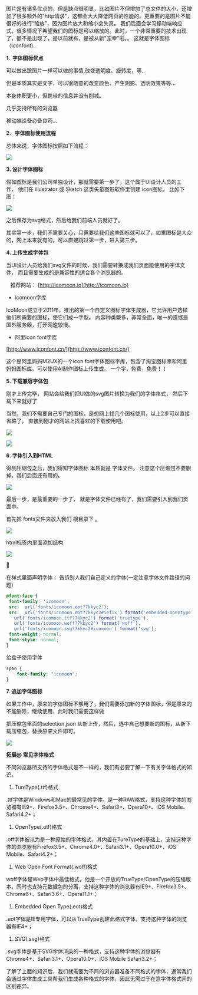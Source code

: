 图片是有诸多优点的，但是缺点很明显，比如图片不但增加了总文件的大小，还增加了很多额外的"http请求"，这都会大大降低网页的性能的。更重要的是图片不能很好的进行“缩放”，因为图片放大和缩小会失真。 我们后面会学习移动端响应式，很多情况下希望我们的图标是可以缩放的。此时，一个非常重要的技术出现了，额不是出现了，是以前就有，是被从新"宠幸"啦。。 这就是字体图标（iconfont).

**1.  字体图标优点**

可以做出跟图片一样可以做的事情,改变透明度、旋转度，等..

但是本质其实是文字，可以很随意的改变颜色、产生阴影、透明效果等等...

本身体积更小，但携带的信息并没有削减。

几乎支持所有的浏览器

移动端设备必备良药...

**2.   字体图标使用流程**

总体来说，字体图标按照如下流程：

![](http://oss.yohn-z.cn/myblog/go%E8%AF%AD%E8%A8%80%E5%8C%85/20200123025140-605109.png#alt=img)

**3. 设计字体图标**

假如图标是我们公司单独设计，那就需要第一步了，这个属于UI设计人员的工作， 他们在 illustrator 或 Sketch 这类矢量图形软件里创建 icon图标， 比如下图：

![](http://oss.yohn-z.cn/myblog/go%E8%AF%AD%E8%A8%80%E5%8C%85/20200123025141-993338.jpeg#alt=img)

之后保存为svg格式，然后给我们前端人员就好了。

其实第一步，我们不需要关心，只需要给我们这些图标就可以了，如果图标是大众的，网上本来就有的，可以直接跳过第一步，进入第三步。

**4. 上传生成字体包**

当UI设计人员给我们svg文件的时候，我们需要转换成我们页面能使用的字体文件， 而且需要生成的是兼容性的适合各个浏览器的。

    推荐网站： [http://icomoon.io](http://icomoon.io)

- icomoon字库

IcoMoon成立于2011年，推出的第一个自定义图标字体生成器，它允许用户选择他们所需要的图标，使它们成一字型。 内容种类繁多，非常全面，唯一的遗憾是国外服务器，打开网速较慢。

- 阿里icon font字库

[http://www.iconfont.cn/](http://www.iconfont.cn/)

这个是阿里妈妈M2UX的一个icon font字体图标字库，包含了淘宝图标库和阿里妈妈图标库。可以使用AI制作图标上传生成。 一个字，免费，免费！！

**5. 下载兼容字体包**

刚才上传完毕， 网站会给我们把UI做的svg图片转换为我们的字体格式， 然后下载下来就好了

当然，我们不需要自己专门的图标，是想网上找几个图标使用，以上2步可以直接省略了， 直接到刚才的网站上找喜欢的下载使用吧。

![](http://oss.yohn-z.cn/myblog/go%E8%AF%AD%E8%A8%80%E5%8C%85/20200123025139-350936.png#alt=img)

![](http://oss.yohn-z.cn/myblog/go%E8%AF%AD%E8%A8%80%E5%8C%85/20200123025145-437788.png#alt=img)

**6. 字体引入到HTML**

得到压缩包之后，我们得知字体图标 本质就是 字体文件。 注意这个压缩包不要删掉，我们后面还有用的。

![](http://oss.yohn-z.cn/myblog/go%E8%AF%AD%E8%A8%80%E5%8C%85/20200123025147-950737.png#alt=img)

最后一步，是最重要的一步了， 就是字体文件已经有了，我们需要引入到我们页面中。

首先把 fonts文件夹放入我们 根目录下 。

![](http://oss.yohn-z.cn/myblog/go%E8%AF%AD%E8%A8%80%E5%8C%85/20200123025148-529434.png#alt=img)

html标签内里面添加结构

![](http://oss.yohn-z.cn/myblog/go%E8%AF%AD%E8%A8%80%E5%8C%85/20200123025149-332501.png#alt=img)



在样式里面声明字体： 告诉别人我们自己定义的字体(一定注意字体文件路径的问题)

```css
@font-face {
 font-family: 'icomoon';
 src:  url('fonts/icomoon.eot?7kkyc2');
 src:  url('fonts/icomoon.eot?7kkyc2#iefix') format('embedded-opentype'),
   url('fonts/icomoon.ttf?7kkyc2') format('truetype'),
   url('fonts/icomoon.woff?7kkyc2') format('woff'),
   url('fonts/icomoon.svg?7kkyc2#icomoon') format('svg');
 font-weight: normal;
 font-style: normal;
}
```

给盒子使用字体

```css
span {
	font-family: "icomoon";
}
```

**7. 追加字体图标**

如果工作中，原来的字体图标不够用了，我们需要添加新的字体图标，但是原来的不能删除，继续使用，此时我们需要这样做

把压缩包里面的selection.json 从新上传，然后，选中自己想要新的图标，从新下载压缩包，替换原来文件即可。

![](http://oss.yohn-z.cn/myblog/go%E8%AF%AD%E8%A8%80%E5%8C%85/20200123025137-148683.png#alt=img)

**拓展@ 常见字体格式**

不同浏览器所支持的字体格式是不一样的，我们有必要了解一下有关字体格式的知识。

1. TureType(.ttf)格式

.ttf字体是Windows和Mac的最常见的字体，是一种RAW格式，支持这种字体的浏览器有IE9+、Firefox3.5+、Chrome4+、Safari3+、Opera10+、iOS Mobile、Safari4.2+；

1. OpenType(.otf)格式

.otf字体被认为是一种原始的字体格式，其内置在TureType的基础上，支持这种字体的浏览器有Firefox3.5+、Chrome4.0+、Safari3.1+、Opera10.0+、iOS Mobile、Safari4.2+；

1. Web Open Font Format(.woff)格式

woff字体是Web字体中最佳格式，他是一个开放的TrueType/OpenType的压缩版本，同时也支持元数据包的分离，支持这种字体的浏览器有IE9+、Firefox3.5+、Chrome6+、Safari3.6+、Opera11.1+；

1. Embedded Open Type(.eot)格式

.eot字体是IE专用字体，可以从TrueType创建此格式字体，支持这种字体的浏览器有IE4+；

1. SVG(.svg)格式

.svg字体是基于SVG字体渲染的一种格式，支持这种字体的浏览器有Chrome4+、Safari3.1+、Opera10.0+、iOS Mobile Safari3.2+；

了解了上面的知识后，我们就需要为不同的浏览器准备不同格式的字体，通常我们会通过字体生成工具帮我们生成各种格式的字体，因此无需过于在意字体格式间的区别差异。
